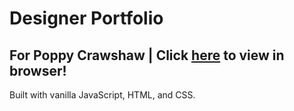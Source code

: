 # Designer Portfolio
## For Poppy Crawshaw | **Click [here](https://ripleymay.github.io/poppy/) to view in browser!** 

Built with vanilla JavaScript, HTML, and CSS.